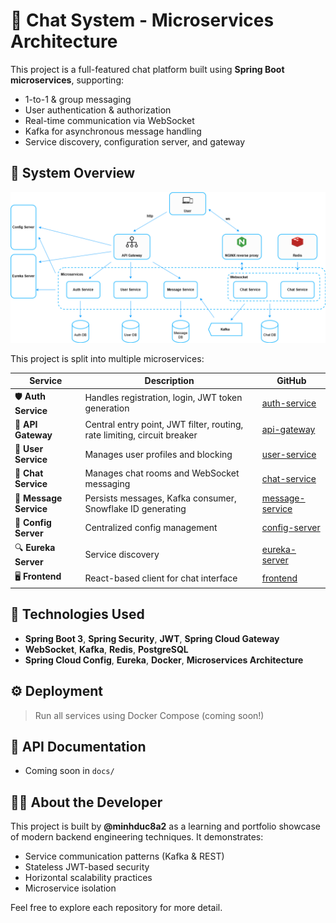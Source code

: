 # 💬 Chat System - Microservices Architecture

This project is a full-featured chat platform built using **Spring Boot microservices**, supporting:

- 1-to-1 & group messaging
- User authentication & authorization
- Real-time communication via WebSocket
- Kafka for asynchronous message handling
- Service discovery, configuration server, and gateway

## 🧱 System Overview

![System Design](architecture/system-design.drawio.png)

This project is split into multiple microservices:

| Service                | Description                                                              | GitHub                                                                       |
| ---------------------- | ------------------------------------------------------------------------ | ---------------------------------------------------------------------------- |
| 🛡️ **Auth Service**    | Handles registration, login, JWT token generation                        | [auth-service](https://github.com/minhduc8a2/chat-system-auth-service)       |
| 🔐 **API Gateway**     | Central entry point, JWT filter, routing, rate limiting, circuit breaker | [api-gateway](https://github.com/minhduc8a2/chat-system-api-gateway)         |
| 👥 **User Service**    | Manages user profiles and blocking                                       | [user-service](https://github.com/minhduc8a2/chat-system-user-service)       |
| 💬 **Chat Service**    | Manages chat rooms and WebSocket messaging                               | [chat-service](https://github.com/minhduc8a2/chat-system-chat-service)       |
| 📨 **Message Service** | Persists messages, Kafka consumer, Snowflake ID generating               | [message-service](https://github.com/minhduc8a2/chat-system-message-service) |
| 🔧 **Config Server**   | Centralized config management                                            | [config-server](https://github.com/minhduc8a2/chat-system-config-server)     |
| 🔍 **Eureka Server**   | Service discovery                                                        | [eureka-server](https://github.com/minhduc8a2/chat-system-eureka-server)     |
| 🖥️ **Frontend**        | React-based client for chat interface                                    | [frontend](https://github.com/minhduc8a2/chat-system-frontend)               |

## 🚀 Technologies Used

- **Spring Boot 3**, **Spring Security**, **JWT**, **Spring Cloud Gateway**
- **WebSocket**, **Kafka**, **Redis**, **PostgreSQL**
- **Spring Cloud Config**, **Eureka**, **Docker**, **Microservices Architecture**

## ⚙️ Deployment

> Run all services using Docker Compose (coming soon!)

## 📂 API Documentation

- Coming soon in `docs/`

## 🙋‍♂️ About the Developer

This project is built by **@minhduc8a2** as a learning and portfolio showcase of modern backend engineering techniques. It demonstrates:

- Service communication patterns (Kafka & REST)
- Stateless JWT-based security
- Horizontal scalability practices
- Microservice isolation

Feel free to explore each repository for more detail.
